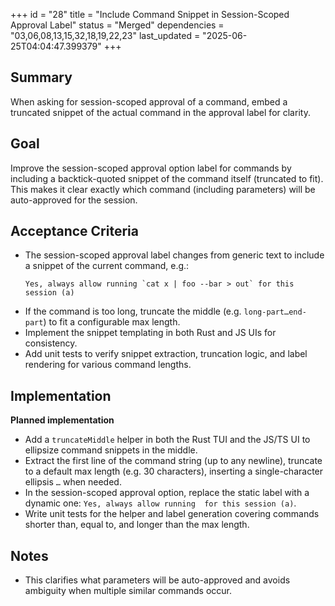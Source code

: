 +++
id = "28"
title = "Include Command Snippet in Session-Scoped Approval Label"
status = "Merged"
dependencies = "03,06,08,13,15,32,18,19,22,23"
last_updated = "2025-06-25T04:04:47.399379"
+++

## Summary
When asking for session-scoped approval of a command, embed a truncated snippet of the actual command in the approval label for clarity.

## Goal
Improve the session-scoped approval option label for commands by including a backtick-quoted snippet of the command itself (truncated to fit).  This makes it clear exactly which command (including parameters) will be auto-approved for the session.

## Acceptance Criteria

- The session-scoped approval label changes from generic text to include a snippet of the current command, e.g.:  
  ```text
  Yes, always allow running `cat x | foo --bar > out` for this session (a)
  ```
- If the command is too long, truncate the middle (e.g. `long-part…end-part`) to fit a configurable max length.
- Implement the snippet templating in both Rust and JS UIs for consistency.
- Add unit tests to verify snippet extraction, truncation logic, and label rendering for various command lengths.

## Implementation

**Planned implementation**  
- Add a `truncateMiddle` helper in both the Rust TUI and the JS/TS UI to ellipsize command snippets in the middle.
- Extract the first line of the command string (up to any newline), truncate to a default max length (e.g. 30 characters), inserting a single-character ellipsis `…` when needed.
- In the session-scoped approval option, replace the static label with a dynamic one:
  `Yes, always allow running `<snippet>` for this session (a)`.
- Write unit tests for the helper and label generation covering commands shorter than, equal to, and longer than the max length.

## Notes

- This clarifies what parameters will be auto-approved and avoids ambiguity when multiple similar commands occur.
